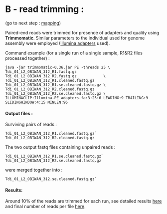 
# B - read trimming :

(go to next step : [mapping](../C_mapping))


Paired-end reads were trimmed for presence of adapters and quality using **Trimmomatic**.
Similar parameters to the individual used for genome assembly were employed ([Illumina adapters](./Illumina-PE_adapters.fa) used).

Command example (for a single run of a single sample, R1&R2 files processed together) :

````
java -jar trimmomatic-0.36.jar PE -threads 25 \
Tdi_01_L2_OBIWAN_312_R1.fastq.gz         Tdi_01_L2_OBIWAN_312_R2.fastq.gz            \
Tdi_01_L2_OBIWAN_312_R1.cleaned.fastq.gz Tdi_01_L2_OBIWAN_312_R1.se.cleaned.fastq.gz \
Tdi_01_L2_OBIWAN_312_R2.cleaned.fastq.gz Tdi_01_L2_OBIWAN_312_R2.se.cleaned.fastq.gz \
ILLUMINACLIP:Illumina-PE_adapters.fa:3:25:6 LEADING:9 TRAILING:9 SLIDINGWINDOW:4:15 MINLEN:96
````

#### Output files :

Surviving pairs of reads :
````
Tdi_01_L2_OBIWAN_312_R1.cleaned.fastq.gz`
Tdi_01_L2_OBIWAN_312_R2.cleaned.fastq.gz
````
The two output fastq files containing unpaired reads :
````
Tdi_01_L2_OBIWAN_312_R1.se.cleaned.fastq.gz`
Tdi_01_L2_OBIWAN_312_R2.se.cleaned.fastq.gz
````
were merged together into :
````
Tdi_01_L2_OBIWAN_312.se.cleaned.fastq.gz`
````


#### Results:

Around 10% of the reads are trimmed for each run, see detailed results [here](./trimmomatic.log) and final number of reads 
per file [here](./number_reads.csv).
